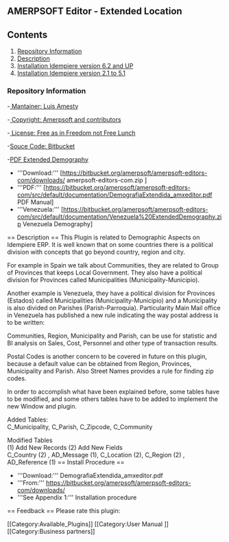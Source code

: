 ## AMERPSOFT Editor - Extended Location 
## Contents
1. [Repository Information]()
2. [Description]()
3. [Installation Idempiere version 6.2 and UP]()
4. [Installation Idempiere version 2.1 to 5.1]()

### Repository Information

-[ Mantainer: Luis Amesty](http://wiki.idempiere.org/en/User:Luisamesty)

-[ Copyright: Amerpsoft and contributors](http://amerpsoft.com/index.php/es/)

-[ License: Free as in Freedom not Free Lunch](http://www.gnu.org/licenses/gpl-2.0.html)

-[Souce Code: Bitbucket](https://bitbucket.org/amerpsoft/amerpsoft-idempiere-community/src/default/)

-[PDF Extended Demography](https://bitbucket.org/amerpsoft/amerpsoft-idempiere-community/downloads/DemografiaExtendida_amxeditor.pdf)


* '''Download:''' [https://bitbucket.org/amerpsoft/amerpsoft-editors-com/downloads/  amerpsoft-editors-com.zip ]
* '''PDF:''' [https://bitbucket.org/amerpsoft/amerpsoft-editors-com/src/default/documentation/DemografiaExtendida_amxeditor.pdf  PDF Manual]
* '''Venezuela:''' [https://bitbucket.org/amerpsoft/amerpsoft-editors-com/src/default/documentation/Venezuela%20ExtendedDemography.zip  Venezuela Demography]


== Description ==
This Plugin is related to Demographic Aspects on Idempiere ERP.  It is well known that on some countries there is a political division with concepts that go beyond country, region and city. 

For example in Spain we talk about Communities, they are related to Group of Provinces that keeps Local Government. They also have a political division for Provinces called Municipalities (Municipality-Municipio).

Another example is Venezuela, they have a political division for Provinces (Estados) called Municipalities (Municipality-Municipio) and a Municipality is also divided on Parishes (Parish-Parroquia). Particularity Main Mail office in Venezuela has published a new rule indicating the way postal address is to be written:

Communities, Region, Municipality and Parish, can be use for statistic and BI analysis on Sales, Cost, Personnel and other type of transaction results.

Postal Codes is another concern to be covered in future on this plugin, because a default value can be obtained from Region, Provinces, Municipality and Parish. Also Street Names provides a rule for finding zip codes.

In order to accomplish what have been explained before, some tables have to be modified, and some others tables have to be added to implement the new Window and plugin.

Added Tables: <br/>
C_Municipality, C_Parish, C_Zipcode,  C_Community 

Modified Tables <br/> 
(1) Add New Records  (2) Add New Fields <br/>
C_Country  (2) , AD_Message  (1),  C_Location  (2),  C_Region  (2)  , AD_Reference   (1) 
== Install Procedure ==
* '''Download:'''  DemografiaExtendida_amxeditor.pdf  
* '''From:'''  https://bitbucket.org/amerpsoft/amerpsoft-editors-com/downloads/  
*  '''See Appendix 1:''' Installation procedure

== Feedback ==
Please rate this plugin:

[[Category:Available_Plugins]]
[[Category:User Manual‏‎ ]]
[[Category:Business partners]]
